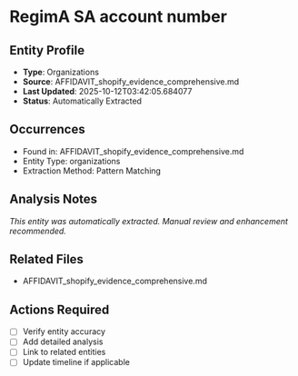 # RegimA SA account number 

## Entity Profile
- **Type**: Organizations
- **Source**: AFFIDAVIT_shopify_evidence_comprehensive.md
- **Last Updated**: 2025-10-12T03:42:05.684077
- **Status**: Automatically Extracted

## Occurrences
- Found in: AFFIDAVIT_shopify_evidence_comprehensive.md
- Entity Type: organizations
- Extraction Method: Pattern Matching

## Analysis Notes
*This entity was automatically extracted. Manual review and enhancement recommended.*

## Related Files
- AFFIDAVIT_shopify_evidence_comprehensive.md

## Actions Required
- [ ] Verify entity accuracy
- [ ] Add detailed analysis
- [ ] Link to related entities
- [ ] Update timeline if applicable

